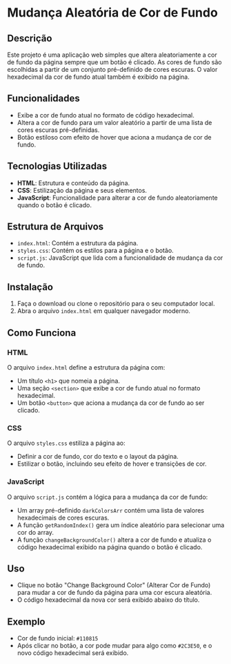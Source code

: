 # Mudança Aleatória de Cor de Fundo

## Descrição

Este projeto é uma aplicação web simples que altera aleatoriamente a cor de fundo da página sempre que um botão é clicado. As cores de fundo são escolhidas a partir de um conjunto pré-definido de cores escuras. O valor hexadecimal da cor de fundo atual também é exibido na página.

## Funcionalidades
- Exibe a cor de fundo atual no formato de código hexadecimal.
- Altera a cor de fundo para um valor aleatório a partir de uma lista de cores escuras pré-definidas.
- Botão estiloso com efeito de hover que aciona a mudança de cor de fundo.

## Tecnologias Utilizadas
- **HTML**: Estrutura e conteúdo da página.
- **CSS**: Estilização da página e seus elementos.
- **JavaScript**: Funcionalidade para alterar a cor de fundo aleatoriamente quando o botão é clicado.

## Estrutura de Arquivos
- `index.html`: Contém a estrutura da página.
- `styles.css`: Contém os estilos para a página e o botão.
- `script.js`: JavaScript que lida com a funcionalidade de mudança da cor de fundo.

## Instalação
1. Faça o download ou clone o repositório para o seu computador local.
2. Abra o arquivo `index.html` em qualquer navegador moderno.

## Como Funciona

### HTML

O arquivo `index.html` define a estrutura da página com:
- Um título `<h1>` que nomeia a página.
- Uma seção `<section>` que exibe a cor de fundo atual no formato hexadecimal.
- Um botão `<button>` que aciona a mudança da cor de fundo ao ser clicado.

### CSS

O arquivo `styles.css` estiliza a página ao:
- Definir a cor de fundo, cor do texto e o layout da página.
- Estilizar o botão, incluindo seu efeito de hover e transições de cor.

### JavaScript

O arquivo `script.js` contém a lógica para a mudança da cor de fundo:
- Um array pré-definido `darkColorsArr` contém uma lista de valores hexadecimais de cores escuras.
- A função `getRandomIndex()` gera um índice aleatório para selecionar uma cor do array.
- A função `changeBackgroundColor()` altera a cor de fundo e atualiza o código hexadecimal exibido na página quando o botão é clicado.

## Uso

- Clique no botão "Change Background Color" (Alterar Cor de Fundo) para mudar a cor de fundo da página para uma cor escura aleatória.
- O código hexadecimal da nova cor será exibido abaixo do título.

## Exemplo

- Cor de fundo inicial: `#110815`
- Após clicar no botão, a cor pode mudar para algo como `#2C3E50`, e o novo código hexadecimal será exibido.

